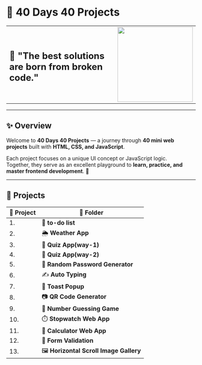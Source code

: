 # 🚀 40 Days 40 Projects

<table>
<tr>
<td>

##  🧰 "The best solutions are born from broken code."

</td>
<td align="right">

<img src="https://i.pinimg.com/originals/60/6f/91/606f91894f949b1eabfeed751adcbced.gif" width="200"/>

</td>
</tr>
</table>

---

## ✨ Overview

Welcome to **40 Days 40 Projects** — a journey through **40 mini web projects** built with **HTML, CSS, and JavaScript**.

Each project focuses on a unique UI concept or JavaScript logic.  
Together, they serve as an excellent playground to **learn, practice, and master frontend development**. 🌱

---

## 🌟 Projects

| 🚀 Project | 📂 Folder | 
|---|---|
| 1. | 🎴 **to-do list** | [Code](https://github.com/Mdyadav49/40-Projects/tree/main/To-Do%20List) 
| 2. | 🌦️ **Weather App** | [Code](https://github.com/Mdyadav49/40-Projects/tree/main/weather) 
| 3. | 🧠 **Quiz App(way-1)** | [Code](https://github.com/Mdyadav49/40-Projects/tree/main/Quiz%20%20App(way-1)) 
| 4. | 🧠 **Quiz App(way-2)** | [Code](https://github.com/Mdyadav49/40-Projects/tree/main/Quiz%20App%20(way%202)) 
| 5. | 🔐 **Random Password Generator** | [Code](https://github.com/Mdyadav49/40-Projects/tree/main/Password%20Generator) 
| 6. | ✍️ **Auto Typing** | [Code](https://github.com/Mdyadav49/40-Projects/tree/main/auto%20typing) 
| 7. | 🔔 **Toast Popup** | [Code](https://github.com/Mdyadav49/40-Projects/tree/main/toast%20popup) 
| 8. | 📷 **QR Code Generator** | [Code](https://github.com/Mdyadav49/40-Projects/tree/main/QR%20generator) 
| 9. | 🎯 **Number Guessing Game** | [Code](https://github.com/Mdyadav49/40-Projects/tree/main/guess) 
| 10. | ⏱️ **Stopwatch Web App** | [Code](https://github.com/Mdyadav49/40-Projects/tree/main/Stopwatch) 
| 11. | 🧮 **Calculator Web App** | [Code](https://github.com/Mdyadav49/40-Projects/tree/main/calculator) 
| 12. | 📝 **Form Validation** | [Code](https://github.com/Mdyadav49/40-Projects/tree/main/Form%20Validation) 
| 13. | 🖼️ **Horizontal Scroll Image Gallery** | [Code](https://github.com/Mdyadav49/40-Projects/tree/main/Image-Gallery) 


